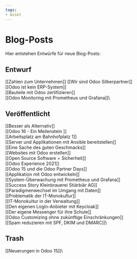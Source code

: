 ```yaml
---
tags:
- Asset
---
```

# Blog-Posts

Hier entstehen Entwürfe für neue Blog-Posts:

## Entwurf

[[Zahlen zum Unternehmen]]
[[Wir sind Odoo Silberpartner]]\
[[Odoo ist kein ERP-System]]\
[[Bauteile mit Odoo zertifizieren]]\
[[Odoo Monitoring mit Prometheus und Grafana]]\

## Veröffentlicht

[[Besser als Alternativ]]\
[[Odoo 16 - Ein Meilenstein ]]\
[[Arbeitsplatz am Bahnhofplatz 1]]\
[[Server und Applikationen mit Ansible bereitstellen]]\
[[Eine Sache des guten Geschmacks]]\
[[Websites mit Odoo erstellen]]\
[[Open Source Software = Sicherheit]]\
[[Odoo Experience 2021]]\
[[Odoo 15 und die Odoo Partner Days]]\
[[Applikation mit Odoo entwickeln]]\
[[System-Überwachung mit Prometheus und Grafana]]\
[[Success Story Kleinbrauerei Stiärbiär AG]]\
[[Paradigmenwechsel im Umgang mit Daten]]\
[[Problematik der IT-Monokultur]]\
[[IT-Monokultur in der Verwaltung]]\
[[Den eigenen Login-Anbieter mit Keycloak]]\
[[Der eigene Messenger für ihre Schule]]\
[[Odoo Customizing ohne zukünftige Einschränkungen]]\
[[Spam reduzieren mit SPF, DKIM und DMARC]]\

## Trash

[[Neuerungen in Odoo 15]]\